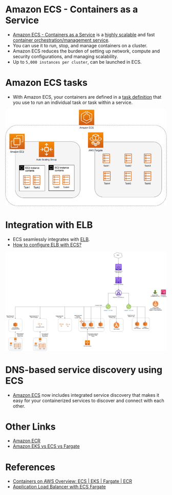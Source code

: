 
# Amazon ECS - Containers as a Service
- [Amazon ECS - Containers as a Service](https://aws.amazon.com/ecs/) is a [highly scalable](../../../1_HLDDesignComponents/0_SystemGlossaries/Scalability/DBScalability.md) and fast [container orchestration/management service](../../../1_HLDDesignComponents/0_SystemGlossaries/Scalability/ContainerOrchestrationService.md).
- You can use it to run, stop, and manage containers on a cluster.
- Amazon ECS reduces the burden of setting up network, compute and security configurations, and managing scalability. 
- Up to `5,000 instances per cluster`, can be launched in ECS.

# Amazon ECS tasks
- With Amazon ECS, your containers are defined in a [task definition](https://docs.aws.amazon.com/AmazonECS/latest/developerguide/task_definitions.html) that you use to run an individual task or task within a service.

![img.png](assests/ECS-Tasks.png)

# Integration with ELB
- ECS seamlessly integrates with [ELB](../../1_NetworkingAndContentDelivery/ElasticLoadBalancer/Readme.md).
- [How to configure ELB with ECS?](https://docs.aws.amazon.com/AmazonECS/latest/userguide/create-load-balancer.html)

![img.png](../../1_NetworkingAndContentDelivery/ElasticLoadBalancer/assests/AWS_Elastic_Load_Balancer.png)

# DNS-based service discovery using ECS
- [Amazon ECS]() now includes integrated service discovery that makes it easy for your containerized services to discover and connect with each other.

# Other Links
- [Amazon ECR](AmazonECR.md)
- [Amazon EKS vs ECS vs Fargate](../EKSvsECSvsFargate.md)

# References
- [Containers on AWS Overview: ECS | EKS | Fargate | ECR](https://www.youtube.com/watch?v=AYAh6YDXuho)
- [Application Load Balancer with ECS Fargate](https://stackoverflow.com/questions/64409699/application-load-balancer-with-ecs-fargate)